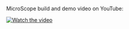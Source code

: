 MicroScope build and demo video on YouTube:

[![Watch the video](https://img.youtube.com/vi/SuJLoRmx39I/0.jpg)](https://youtu.be/SuJLoRmx39I)
